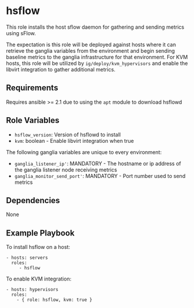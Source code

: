 # hsflow

This role installs the host sflow daemon for gathering and sending metrics using sFlow.

The expectation is this role will be deployed against hosts where it can retrieve the ganglia
variables from the environment and begin sending baseline metrics to the ganglia infrastructure for
that environment. For KVM hosts, this role will be utilized by `ig/deploy/kvm_hypervisors` and
enable the libvirt integration to gather additional metrics.

## Requirements

Requires ansible >= 2.1 due to using the `apt` module to download hsflowd

## Role Variables

* `hsflow_version`: Version of hsflowd to install
* `kvm`: boolean - Enable libvirt integration when true

The following ganglia variables are unique to every environment:
* `ganglia_listener_ip'`: MANDATORY - The hostname or ip address of the ganglia listener node receiving metrics
* `ganglia_monitor_send_port'`: MANDATORY - Port number used to send metrics

## Dependencies

None

## Example Playbook

To install hsflow on a host:

    - hosts: servers
      roles:
         - hsflow

To enable KVM integration:

    - hosts: hypervisors
      roles:
        - { role: hsflow, kvm: true }

